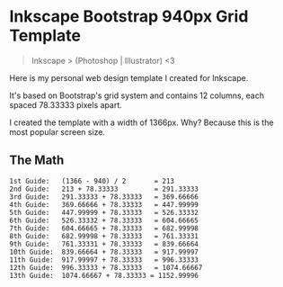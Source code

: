 # Inkscape Bootstrap 940px Grid Template
> Inkscape > (Photoshop | Illustrator) <3

Here is my personal web design template I created for Inkscape.

It's based on Bootstrap's grid system and contains 12 columns, each spaced 78.33333 pixels apart.

I created the template with a width of 1366px. Why? Because this is the most popular screen size.

## The Math

    1st Guide:   (1366 - 940) / 2 		= 213             
    2nd Guide:   213 + 78.33333 		= 291.33333
    3rd Guide:   291.33333 + 78.33333 	= 369.66666
    4th Guide:   369.66666 + 78.33333 	= 447.99999
    5th Guide:   447.99999 + 78.33333 	= 526.33332
    6th Guide:   526.33332 + 78.33333 	= 604.66665
    7th Guide:   604.66665 + 78.33333 	= 682.99998
    8th Guide:   682.99998 + 78.33333 	= 761.33331
    9th Guide:   761.33331 + 78.33333 	= 839.66664
    10th Guide:  839.66664 + 78.33333 	= 917.99997
    11th Guide:  917.99997 + 78.33333 	= 996.33333
    12th Guide:  996.33333 + 78.33333 	= 1074.66667
    13th Guide:  1074.66667 + 78.33333 = 1152.99996